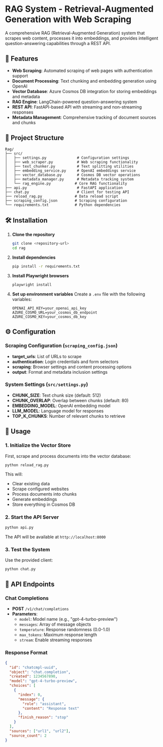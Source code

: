 # RAG System - Retrieval-Augmented Generation with Web Scraping

A comprehensive RAG (Retrieval-Augmented Generation) system that scrapes web content, processes it into embeddings, and provides intelligent question-answering capabilities through a REST API.

## 🚀 Features

- **Web Scraping**: Automated scraping of web pages with authentication support
- **Document Processing**: Text chunking and embedding generation using OpenAI
- **Vector Database**: Azure Cosmos DB integration for storing embeddings and metadata
- **RAG Engine**: LangChain-powered question-answering system
- **REST API**: FastAPI-based API with streaming and non-streaming responses
- **Metadata Management**: Comprehensive tracking of document sources and chunks

## 📁 Project Structure

```
Rag/
├── src/
│   ├── settings.py              # Configuration settings
│   ├── web_scraper.py           # Web scraping functionality
│   ├── text_chunker.py          # Text splitting utilities
│   ├── embedding_service.py     # OpenAI embeddings service
│   ├── vector_database.py       # Cosmos DB vector operations
│   ├── metadata_manager.py      # Metadata tracking system
│   └── rag_engine.py           # Core RAG functionality
├── api.py                       # FastAPI application
├── chat.py                      # Client for testing API
├── reload_rag.py               # Data reload script
├── scraping_config.json        # Scraping configuration
└── requirements.txt            # Python dependencies
```

## 🛠️ Installation

1. **Clone the repository**
   ```bash
   git clone <repository-url>
   cd rag
   ```

2. **Install dependencies**
   ```bash
   pip install -r requirements.txt
   ```

3. **Install Playwright browsers**
   ```bash
   playwright install
   ```

4. **Set up environment variables**
   Create a `.env` file with the following variables:
   ```env
   OPENAI_API_KEY=your_openai_api_key
   AZURE_COSMO_URL=your_cosmos_db_endpoint
   AZURE_COSMO_KEY=your_cosmos_db_key
   ```

## ⚙️ Configuration

### Scraping Configuration (`scraping_config.json`)
- **target_urls**: List of URLs to scrape
- **authentication**: Login credentials and form selectors
- **scraping**: Browser settings and content processing options
- **output**: Format and metadata inclusion settings

### System Settings (`src/settings.py`)
- **CHUNK_SIZE**: Text chunk size (default: 512)
- **CHUNK_OVERLAP**: Overlap between chunks (default: 80)
- **EMBEDDING_MODEL**: OpenAI embedding model
- **LLM_MODEL**: Language model for responses
- **TOP_K_CHUNKS**: Number of relevant chunks to retrieve

## 🚀 Usage

### 1. Initialize the Vector Store

First, scrape and process documents into the vector database:

```bash
python reload_rag.py
```

This will:
- Clear existing data
- Scrape configured websites
- Process documents into chunks
- Generate embeddings
- Store everything in Cosmos DB

### 2. Start the API Server

```bash
python api.py
```

The API will be available at `http://localhost:8000`

### 3. Test the System

Use the provided client:

```bash
python chat.py
```

## 📡 API Endpoints

### Chat Completions
- **POST** `/v1/chat/completions`
- **Parameters**:
  - `model`: Model name (e.g., "gpt-4-turbo-preview")
  - `messages`: Array of message objects
  - `temperature`: Response randomness (0.0-1.0)
  - `max_tokens`: Maximum response length
  - `stream`: Enable streaming responses

### Response Format
```json
{
  "id": "chatcmpl-uuid",
  "object": "chat.completion",
  "created": 1234567890,
  "model": "gpt-4-turbo-preview",
  "choices": [
    {
      "index": 0,
      "message": {
        "role": "assistant",
        "content": "Response text"
      },
      "finish_reason": "stop"
    }
  ],
  "sources": ["url1", "url2"],
  "source_count": 2
}

```
